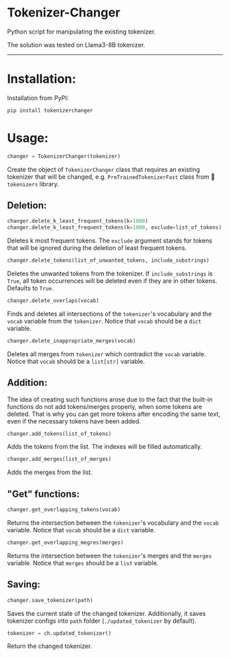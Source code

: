 # Tokenizer-Changer
Python script for manipulating the existing tokenizer.

The solution was tested on Llama3-8B tokenizer.

-----
# Installation:

Installation from PyPI:
```bash
pip install tokenizerchanger
```

# Usage:

```python
changer = TokenizerChanger(tokenizer)
```
Create the object of `TokenizerChanger` class that requires an existing tokenizer that will be changed, e.g. `PreTrainedTokenizerFast` class from 🤗 `tokenizers` library.

## Deletion:
```python
changer.delete_k_least_frequent_tokens(k=1000)
changer.delete_k_least_frequent_tokens(k=1000, exclude=list_of_tokens)
```
Deletes k most frequent tokens. The `exclude` argument stands for tokens that will be ignored during the deletion of least frequent tokens.

```python
changer.delete_tokens(list_of_unwanted_tokens, include_substrings)
```
Deletes the unwanted tokens from the tokenizer. If `include_substrings` is `True`, all token occurrences will be deleted even if they are in other tokens. Defaults to `True`.

```python
changer.delete_overlaps(vocab)
```
Finds and deletes all intersections of the `tokenizer`'s vocabulary and the `vocab` variable from the `tokenizer`. Notice that `vocab` should be a `dict` variable.

```python
changer.delete_inappropriate_merges(vocab)
```
Deletes all merges from `tokenizer` which contradict the `vocab` variable. Notice that `vocab` should be a `list[str]` variable.


## Addition:
The idea of creating such functions arose due to the fact that the built-in functions do not add tokens/merges properly, when some tokens are deleted. That is why you can get more tokens after encoding the same text, even if the necessary tokens have been added.

```python
changer.add_tokens(list_of_tokens)
```
Adds the tokens from the list. The indexes will be filled automatically.

```python
changer.add_merges(list_of_merges)
```
Adds the merges from the list.


## "Get" functions:
```python
changer.get_overlapping_tokens(vocab)
```
Returns the intersection between the `tokenizer`'s vocabulary and the `vocab` variable. Notice that `vocab` should be a `dict` variable.

```python
changer.get_overlapping_megres(merges)
```
Returns the intersection between the `tokenizer`'s merges and the `merges` variable. Notice that `merges` should be a `list` variable.


## Saving:
```python
changer.save_tokenizer(path)
```
Saves the current state of the changed tokenizer. Additionally, it saves tokenizer configs into `path` folder (`./updated_tokenizer` by default).

```python
tokenizer = ch.updated_tokenizer()
```
Return the changed tokenizer.

